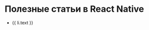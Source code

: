 <script setup>
import { withBase } from 'vitepress';
import { articles } from './config';

const list = articles.items;
</script>

# Полезные статьи в React Native

<ul>
    <li v-for="li in list">
        <a :href="withBase(li.link)">{{ li.text }}</a>
    </li>
</ul>
